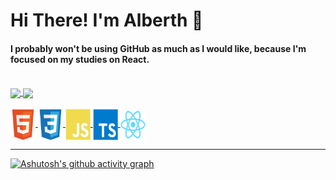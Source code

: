 # Hi There! I'm Alberth 👋

#### I probably won't be using GitHub as much as I would like, because I'm focused on my studies on React.
<br/>

<div>
    <a href="https://github.com/Neanimever">
    <img width="50%" align="center" src="https://github-readme-stats-sigma-five.vercel.app/api?username=Neanimever&show_icons=true&count_private=true&bg_color=000&title_color=48e91c&text_color=fff&icon_color=gold&hide_border=true" />
    <img width="42%" align="center" src="https://github-readme-stats-sjxn-git-master-neanimever.vercel.app//api/top-langs/?username=Neanimever&layout=compact&bg_color=000&text_color=fff&title_color=48e91c&hide_border=true&count-private=true" />
</div>

<br />

<div style="display: inline_block">
    <img align="center" alt="HTML" height="50" width="40" src="https://raw.githubusercontent.com/devicons/devicon/master/icons/html5/html5-original.svg">
    <img align="center" alt="CSS" height="50" width="40" src="https://raw.githubusercontent.com/devicons/devicon/master/icons/css3/css3-original.svg">
    <img align="center" alt="JavaScript" height="50" width="40" src="https://raw.githubusercontent.com/devicons/devicon/master/icons/javascript/javascript-plain.svg">
    <img align="center" alt="TypeScript" height="50" width="40" src="https://raw.githubusercontent.com/devicons/devicon/master/icons/typescript/typescript-plain.svg">
    <img align="center" alt="React" height="50" width="40" src="https://raw.githubusercontent.com/devicons/devicon/master/icons/react/react-original.svg">
</div>

<hr />

[![Ashutosh's github activity graph](https://github-readme-activity-graph.vercel.app/graph?username=Neanimever&bg_color=000000&color=4be91c&line=4be91c&point=ffffff&area=true&hide_border=true)](https://github.com/ashutosh00710/github-readme-activity-graph)
